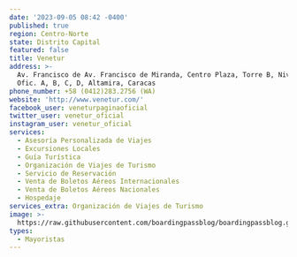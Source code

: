 ```yaml
---
date: '2023-09-05 08:42 -0400'
published: true
region: Centro-Norte
state: Distrito Capital
featured: false
title: Venetur
address: >-
  Av. Francisco de Av. Francisco de Miranda, Centro Plaza, Torre B, Nivel 16,
  Ofic. A, B, C, D, Altamira, Caracas
phone_number: +58 (0412)283.2756 (WA)
website: 'http://www.venetur.com/'
facebook_user: veneturpaginaoficial
twitter_user: venetur_oficial
instagram_user: venetur_oficial
services:
  - Asesoría Personalizada de Viajes
  - Excursiones Locales
  - Guía Turística
  - Organización de Viajes de Turismo
  - Servicio de Reservación
  - Venta de Boletos Aéreos Internacionales
  - Venta de Boletos Aéreos Nacionales
  - Hospedaje
services_extra: Organización de Viajes de Turismo
image: >-
  https://raw.githubusercontent.com/boardingpassblog/boardingpassblog.github.io/main/assets/images/Venetur-Logo.jpg
types:
  - Mayoristas
---
```

